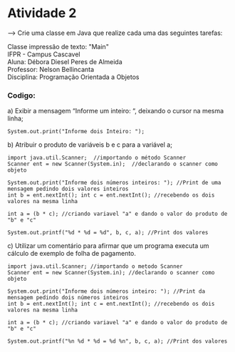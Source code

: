 # Atividade 2

--> Crie uma classe em Java que realize cada uma das seguintes tarefas:

Classe impressão de texto: "Main"  
IFPR - Campus Cascavel  
Aluna: Débora Diesel Peres de Almeida  
Professor: Nelson Bellincanta   
Disciplina: Programação Orientada a Objetos  

### Codigo:

a) Exibir a mensagem “Informe um inteiro: “, deixando o cursor na mesma linha;

```
System.out.print("Informe dois Inteiro: ");
```

b) Atribuir o produto de variáveis b e c para a variável a;

```
import java.util.Scanner;  //importando o método Scanner
Scanner ent = new Scanner(System.in);  //declarando o scanner como objeto

System.out.print("Informe dois números inteiros: "); //Print de uma mensagem pedindo dois valores inteiros
int b = ent.nextInt(); int c = ent.nextInt(); //recebendo os dois valores na mesma linha

int a = (b * c); //criando variavel "a" e dando o valor do produto de "b" e "c"

System.out.printf("%d * %d = %d", b, c, a); //Print dos valores
```

c) Utilizar um comentário para afirmar que um programa executa um cálculo de exemplo de folha de pagamento.

```
import java.util.Scanner; //importando o metodo Scanner
Scanner ent = new Scanner(System.in); //declarando o scanner como objeto

System.out.print("Informe dois números inteiro: "); //Print da mensagem pedindo dois números inteiros
int b = ent.nextInt(); int c = ent.nextInt(); //recebendo os dois valores na mesma linha

int a = (b * c); //criando variavel "a" e dando o valor do produto de "b" e "c"

System.out.printf("%n %d * %d = %d %n", b, c, a); //Print dos valores
```
